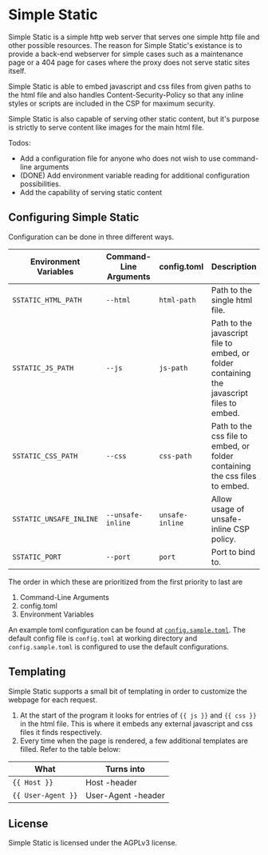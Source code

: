 # Simple Static

Simple Static is a simple http web server that serves one simple http file and other possible resources.
The reason for Simple Static's existance is to provide a back-end webserver for simple cases such as a maintenance
page or a 404 page for cases where the proxy does not serve static sites itself.

Simple Static is able to embed javascript and css files from given paths to the html file and also handles 
Content-Security-Policy so that any inline styles or scripts are included in the CSP for maximum security.

Simple Static is also capable of serving other static content, but it's purpose is strictly to serve content
like images for the main html file.

Todos:
- Add a configuration file for anyone who does not wish to use command-line arguments
- (DONE) Add environment variable reading for additional configuration possibilities.
- Add the capability of serving static content

## Configuring Simple Static

Configuration can be done in three different ways. 

| Environment Variables  | Command-Line Arguments  | config.toml     | Description
|------------------------|-------------------------|-----------------|------------------------------
| `SSTATIC_HTML_PATH`    | `--html`                | `html-path`     | Path to the single html file.
| `SSTATIC_JS_PATH`      | `--js`                  | `js-path`       | Path to the javascript file to embed, or folder containing the javascript files to embed.
| `SSTATIC_CSS_PATH`     | `--css`                 | `css-path`      | Path to the css file to embed, or folder containing the css files to embed.
| `SSTATIC_UNSAFE_INLINE`| `--unsafe-inline`       | `unsafe-inline` | Allow usage of unsafe-inline CSP policy.
| `SSTATIC_PORT`         | `--port`                | `port`          | Port to bind to.

The order in which these are prioritized from the first priority to last are
1. Command-Line Arguments
2. config.toml
3. Environment Variables

An example toml configuration can be found at [`config.sample.toml`](config.sample.toml). The default config file is `config.toml` at working directory
and `config.sample.toml` is configured to use the default configurations.

## Templating

Simple Static supports a small bit of templating in order to customize the webpage for each request.

1. At the start of the program it looks for entries of `{{ js }}` and `{{ css }}` in the html file. This is where it embeds any external 
javascript and css files it finds respectively.
2. Every time when the page is rendered, a few additional templates are filled. Refer to the table below:

| What                  | Turns into          |
|-----------------------|---------------------|
| `{{ Host }}`          | Host -header        |
| `{{ User-Agent }}`    | User-Agent -header  |

## License

Simple Static is licensed under the AGPLv3 license.